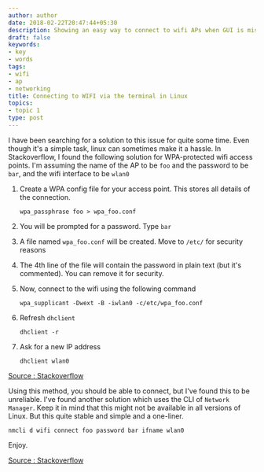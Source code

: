 ```yaml
---
author: author
date: 2018-02-22T20:47:44+05:30
description: Showing an easy way to connect to wifi APs when GUI is missing
draft: false
keywords:
- key
- words
tags:
- wifi
- ap
- networking
title: Connecting to WIFI via the terminal in Linux
topics:
- topic 1
type: post
---
```


I have been searching for a solution to this issue for quite some time. Even though it's a simple task, linux can sometimes make it a hassle. In Stackoverflow, I found the following solution for WPA-protected wifi access points.
I'm assuming the name of the AP to be `foo` and the password to be `bar`, and the wifi interface to be `wlan0`

1. Create a WPA config file for your access point. This stores all details of the connection.

    ```
    wpa_passphrase foo > wpa_foo.conf
    ```

2. You will be prompted for a password. Type `bar`
3. A file named `wpa_foo.conf` will be created. Move to `/etc/` for security reasons
4. The 4th line of the file will contain the password in plain text (but it's commented). You can remove it for security.
5. Now, connect to the wifi using the following command

    ```
    wpa_supplicant -Dwext -B -iwlan0 -c/etc/wpa_foo.conf
    ```

6. Refresh `dhclient`

    ```
    dhclient -r
    ```

7. Ask for a new IP address

    ```
    dhclient wlan0
    ```

[Source : Stackoverflow][2]

Using this method, you should be able to connect, but I've found this to be unreliable. I've found another solution which uses the CLI of `Network Manager`. Keep it in mind that this might not be available in all versions of Linux. But this quite stable and simple and a one-liner.

    nmcli d wifi connect foo password bar ifname wlan0

Enjoy.

[Source : Stackoverflow][1]

[1]: https://askubuntu.com/questions/461825/how-to-connect-to-wifi-from-the-command-line/461831#461831
[2]: https://askubuntu.com/questions/138472/how-do-i-connect-to-a-wpa-wifi-network-using-the-command-line
